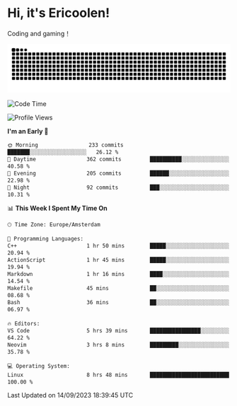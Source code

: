 # Hi, it's Ericoolen!
Coding and gaming！

<picture>
  <source media="(prefers-color-scheme: dark)" srcset="https://raw.githubusercontent.com/Eric-Song-Nop/Eric-Song-Nop/output/github-contribution-grid-snake-dark.svg">
  <source media="(prefers-color-scheme: light)" srcset="https://raw.githubusercontent.com/Eric-Song-Nop/Eric-Song-Nop/output/github-contribution-grid-snake.svg">
  <img alt="github contribution grid snake animation" src="https://raw.githubusercontent.com/Eric-Song-Nop/Eric-Song-Nop/output/github-contribution-grid-snake.svg">
</picture>

<!--START_SECTION:waka-->
![Code Time](http://img.shields.io/badge/Code%20Time-991%20hrs%2035%20mins-blue)

![Profile Views](http://img.shields.io/badge/Profile%20Views-0-blue)

**I'm an Early 🐤** 

```text
🌞 Morning                233 commits         ███████░░░░░░░░░░░░░░░░░░   26.12 % 
🌆 Daytime                362 commits         ██████████░░░░░░░░░░░░░░░   40.58 % 
🌃 Evening                205 commits         ██████░░░░░░░░░░░░░░░░░░░   22.98 % 
🌙 Night                  92 commits          ███░░░░░░░░░░░░░░░░░░░░░░   10.31 % 
```


📊 **This Week I Spent My Time On** 

```text
🕑︎ Time Zone: Europe/Amsterdam

💬 Programming Languages: 
C++                      1 hr 50 mins        █████░░░░░░░░░░░░░░░░░░░░   20.94 % 
ActionScript             1 hr 45 mins        █████░░░░░░░░░░░░░░░░░░░░   19.94 % 
Markdown                 1 hr 16 mins        ████░░░░░░░░░░░░░░░░░░░░░   14.54 % 
Makefile                 45 mins             ██░░░░░░░░░░░░░░░░░░░░░░░   08.68 % 
Bash                     36 mins             ██░░░░░░░░░░░░░░░░░░░░░░░   06.97 % 

🔥 Editors: 
VS Code                  5 hrs 39 mins       ████████████████░░░░░░░░░   64.22 % 
Neovim                   3 hrs 8 mins        █████████░░░░░░░░░░░░░░░░   35.78 % 

💻 Operating System: 
Linux                    8 hrs 48 mins       █████████████████████████   100.00 % 
```


 Last Updated on 14/09/2023 18:39:45 UTC
<!--END_SECTION:waka-->
